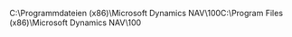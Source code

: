 <span data-ttu-id="6dcd7-101">C:\\Programmdateien \(x86\)\\Microsoft Dynamics NAV\\100</span><span class="sxs-lookup"><span data-stu-id="6dcd7-101">C:\\Program Files \(x86\)\\Microsoft Dynamics NAV\\100</span></span>